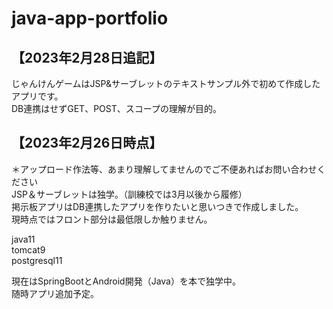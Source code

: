 # java-app-portfolio
## 【2023年2月28日追記】  
じゃんけんゲームはJSP&サーブレットのテキストサンプル外で初めて作成したアプリです。  
DB連携はせずGET、POST、スコープの理解が目的。  

## 【2023年2月26日時点】  
＊アップロード作法等、あまり理解してませんのでご不便あればお問い合わせください  
JSP＆サーブレットは独学。（訓練校では3月以後から履修）  
掲示板アプリはDB連携したアプリを作りたいと思いつきで作成しました。  
現時点ではフロント部分は最低限しか触りません。  
  
java11  
tomcat9  
postgresql11  
  
現在はSpringBootとAndroid開発（Java）を本で独学中。  
随時アプリ追加予定。  

